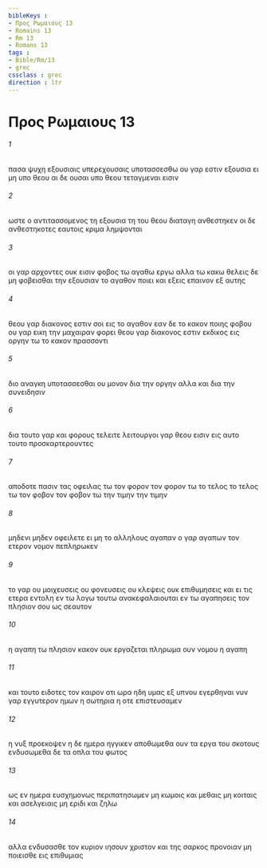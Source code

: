 ```yaml
---
bibleKeys : 
- Προς Ρωμαιους 13
- Romains 13
- Rm 13
- Romans 13
tags : 
- Bible/Rm/13
- grec
cssclass : grec
direction : ltr
---
```


# Προς Ρωμαιους 13

###### 1
πασα ψυχη εξουσιαις υπερεχουσαις υποτασσεσθω ου γαρ εστιν εξουσια ει μη υπο θεου αι δε ουσαι υπο θεου τεταγμεναι εισιν
###### 2
ωστε ο αντιτασσομενος τη εξουσια τη του θεου διαταγη ανθεστηκεν οι δε ανθεστηκοτες εαυτοις κριμα λημψονται
###### 3
οι γαρ αρχοντες ουκ εισιν φοβος τω αγαθω εργω αλλα τω κακω θελεις δε μη φοβεισθαι την εξουσιαν το αγαθον ποιει και εξεις επαινον εξ αυτης
###### 4
θεου γαρ διακονος εστιν σοι εις το αγαθον εαν δε το κακον ποιης φοβου ου γαρ εικη την μαχαιραν φορει θεου γαρ διακονος εστιν εκδικος εις οργην τω το κακον πρασσοντι
###### 5
διο αναγκη υποτασσεσθαι ου μονον δια την οργην αλλα και δια την συνειδησιν
###### 6
δια τουτο γαρ και φορους τελειτε λειτουργοι γαρ θεου εισιν εις αυτο τουτο προσκαρτερουντες
###### 7
αποδοτε πασιν τας οφειλας τω τον φορον τον φορον τω το τελος το τελος τω τον φοβον τον φοβον τω την τιμην την τιμην
###### 8
μηδενι μηδεν οφειλετε ει μη το αλληλους αγαπαν ο γαρ αγαπων τον ετερον νομον πεπληρωκεν
###### 9
το γαρ ου μοιχευσεις ου φονευσεις ου κλεψεις ουκ επιθυμησεις και ει τις ετερα εντολη εν τω λογω τουτω ανακεφαλαιουται εν τω αγαπησεις τον πλησιον σου ως σεαυτον
###### 10
η αγαπη τω πλησιον κακον ουκ εργαζεται πληρωμα ουν νομου η αγαπη
###### 11
και τουτο ειδοτες τον καιρον οτι ωρα ηδη υμας εξ υπνου εγερθηναι νυν γαρ εγγυτερον ημων η σωτηρια η οτε επιστευσαμεν
###### 12
η νυξ προεκοψεν η δε ημερα ηγγικεν αποθωμεθα ουν τα εργα του σκοτους ενδυσωμεθα δε τα οπλα του φωτος
###### 13
ως εν ημερα ευσχημονως περιπατησωμεν μη κωμοις και μεθαις μη κοιταις και ασελγειαις μη εριδι και ζηλω
###### 14
αλλα ενδυσασθε τον κυριον ιησουν χριστον και της σαρκος προνοιαν μη ποιεισθε εις επιθυμιας
